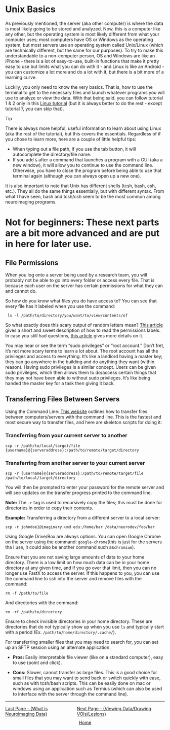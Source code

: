 # Unix Basics

As previously mentioned, the server (aka other computer) is where the data is most likely going to be stored and analyzed. Now, this is a computer like any other, but the operating system is most likely different from what your computer uses; most computers have OS or Windows as the operating system, but most servers use an operating system called Unix/Linux (which are technically different, but the same for our purposes). To try to make this understandable to a non-computer person, OS and Windows are like an iPhone - there is a lot of easy-to-use, built-in functions that make it pretty easy to use but limits what you can do with it - and Linux is like an Android - you can customize a lot more and do a lot with it, but there is a bit more of a learning curve.

Luckily, you only need to know the very basics. That is, how to use the terminal to get to the necessary files and launch whatever programs you will use to analyze or view the data. With that being said, you can follow tutorial 1 & 2 only in this [Linux tutorial](https://www.ee.surrey.ac.uk/Teaching/Unix/) (but it is always better to do the rest - except tutorial 7, you can skip that).

> [!TIP]
> There is always more helpful, useful information to learn about using Linux (aka the rest of the tutorial), but this covers the essentials. Regardless of if you chose to learn more, here are a couple of little helpful tips:
> - When typing out a file path, if you use the tab button, it will autocomplete the directory/file name.
> - If you add `&` after a command that launches a program with a GUI (aka a new window), it will allow you to continue to use the command line. Otherwise, you have to close the program before being able to use that terminal again (although you can always open up a new one).

It is also important to note that Unix has different shells (tcsh, bash, csh, etc.). They all do the same things essentially, but with different syntax. From what I have seen, bash and tcsh/csh seem to be the most common among neuroimaging programs.

# Not for beginners: These next parts are a bit more advanced and are put in here for later use.

## File Permissions

When you log onto a server being used by a research team, you will probably not be able to go into every folder or access every file. That is because each user on the server has certain permissions for what they can and cannot do.

So how do you know what files you do have access to? You can see that every file has it labeled when you use the command:
```
 ls -l /path/to/directory/you/want/to/view/contents/of
```

So what exactly does this scary output of random letters mean? [This article](https://linuxhandbook.com/linux-file-permissions/) gives a short and sweet description of how to read the permissions labels. In case you still had questions, [this article](https://www.guru99.com/file-permissions.html) gives more details on it.

You may hear or see the term “sudo privileges” or “root account.” Don’t fret, it’s not more scary terms to learn a lot about. The root account has all the privileges and access to everything. It’s like a landlord having a master key; they can go anywhere in the building and do anything they want (within reason). Having sudo privileges is a similar concept. Users can be given sudo privileges, which then allows them to do/access certain things that they may not have been able to without sudo privileges. It’s like being handed the master key for a task then giving it back.

## Transferring Files Between Servers

Using the Command Line: [This website](https://linuxize.com/post/how-to-use-scp-command-to-securely-transfer-files/) outlines how to transfer files between computers/servers with the command line. This is the fastest and most secure way to transfer files, and here are skeleton scripts for doing it:

### Transferring from your current server to another
```
scp -r /path/to/local/target/file {username}@{serveraddress}:/path/to/remote/target/directory
```
### Transferring from another server to your current server
```
scp -r {username}@{serveraddress}:/path/to/remote/target/file /path/to/local/target/directory
```
You will then be prompted to enter your password for the remote server and will see updates on the transfer progress printed to the command line.

**Note:** The `-r` tag is used to recursively copy the files; this must be done for directories in order to copy their contents.

**Example:** Transferring a directory from a different server to a local server:
```
scp -r johndoe1@imaginary.umd.edu:/home/bar /data/neurodev/foo/bar
```

Using Google Drive/Box are always options. You can open Google Chrome on the server using the command: `google-chrome`(this is just for the servers tha I use, it could also be another command such as`chromium`).

Ensure that you are not saving large amounts of data to your home directory. There is a low limit on how much data can be in your home directory at any given time, and if you go over that limit, then you can no longer use FastX to access the server. If this happens to you, you can use the command line to ssh into the server and remove files with the command:
```
rm -f /path/to/file
```
And directories with the command:
```
rm -rf /path/to/directory
```
Ensure to check invisible directories in your home directory. These are directories that do not typically show up when you use `ls` and typically start with a period (Ex. `/path/to/home/directory/.cache/`).

For transferring smaller files that you may need to search for, you can set up an SFTP session using an alternate application.

 - **Pros:** Easily interpretable file viewer (like on a standard computer), easy to use (point and click).

 - **Cons:** Slower, cannot transfer as large files. This is a good choice for small files that you may want to send back or switch quickly with ease, such as with tcsh/bash scripts. This can be easily done on mac or windows using an application such as Termius (which can also be used to interface with the server through the command line).


 ------------------------------------------------------------------------------------------------
 <div style="display: flex; justify-content: space-between;">
    <a href="what_is_neuroimaging_data.md">Last Page - (What is Neuroimaging Data)</a>
    <a href="viewing_data.md">Next Page - (Viewing Data/Drawing VOIs/Lesions)</a>
</div>

<div style="text-align: center; margin-top: 10px;">
  <a href="home.md">Home</a>
</div>
